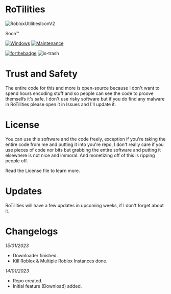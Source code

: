 # RoTilities

![RobloxUtilitiesIconV2](https://user-images.githubusercontent.com/122689034/212485466-cac9c96f-3a4b-47f1-955b-43d0788a6c58.png)

Soon™


[![Windows](https://svgshare.com/i/ZhY.svg)](https://windows.com)
[![Maintenance](https://img.shields.io/badge/Maintained%3F-yes-green.svg)](https://GitHub.com/nlzer/RoTilities/graphs/commit-activity)

[![forthebadge](https://forthebadge.com/images/badges/powered-by-black-magic.svg)](https://autohotkey.com)
![is-trash](https://user-images.githubusercontent.com/122689034/212534930-aaa60a15-5f50-4271-bd1c-aaf0d65ad8f1.svg)

# Trust and Safety

The entire code for this and more is open-source because I don't want to spend hours encoding stuff and so people can see the code to proove themselfs it's safe.
I don't use risky software but if you do find any malware in RoTilities please open it in Issues and I'll update it.

# License

You can use this software and the code freely, exception if you're taking the entire code from me and putting it into you're repo, I don't really care if you use pieces of code nor bits but grabbing the entire software and putting it elsewhere is not nice and immoral. And monetizing off of this is ripping people off.

Read the License file to learn more.

# Updates

RoTilities will have a few updates in upcoming weeks, if I don't forget about it.

# Changelogs
_15/01/2023_

- Downloader finished.
- Kill Roblox & Multiple Roblox Instances done.

_14/01/2023_

- Repo created.
- Initial feature (Download) added.
